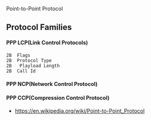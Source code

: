 Point-to-Point Protocol





## Protocol Families

#### PPP LCP(Link Control Protocols)




```
2B  Flags
2B  Protocol Type
2B   Playload Length
2B  Call Id
```


#### PPP NCP(Network Control Protocol)



#### PPP CCP(Compression Control Protocol)


































* <https://en.wikipedia.org/wiki/Point-to-Point_Protocol>